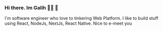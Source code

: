 ### Hi there. Im Galih 👨‍💻 👋

I'm software engineer who love to tinkering Web Platform. I like to build stuff using React, NodeJs, NextJs, React Native.
Nice to e-meet you
